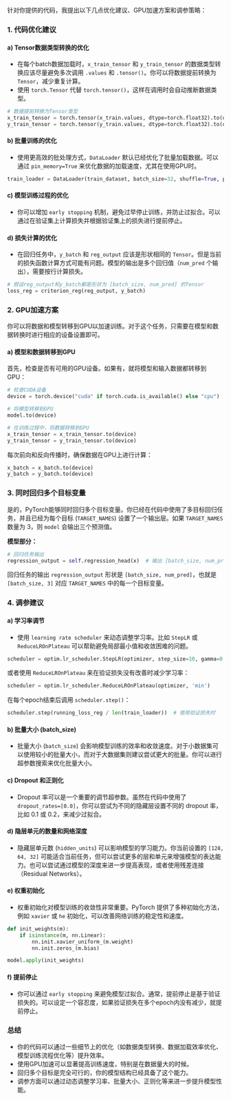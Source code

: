 针对你提供的代码，我提出以下几点优化建议、GPU加速方案和调参策略：

### 1. 代码优化建议

#### a) **Tensor数据类型转换的优化**

-   在每个batch数据加载时，`x_train_tensor` 和 `y_train_tensor` 的数据类型转换应该尽量避免多次调用 `.values` 和 `.tensor()`。你可以将数据提前转换为 `Tensor`，减少重复计算。
-   使用 `torch.Tensor` 代替 `torch.tensor()`，这样在调用时会自动推断数据类型。

```python
# 数据提前转换为Tensor类型
x_train_tensor = torch.tensor(x_train.values, dtype=torch.float32).to(device)  # 如果使用GPU，转移到GPU
y_train_tensor = torch.tensor(y_train.values, dtype=torch.float32).to(device)
```

#### b) **批量训练的优化**

-   使用更高效的批处理方式，`DataLoader` 默认已经优化了批量加载数据。可以通过 `pin_memory=True` 来优化数据的加载速度，尤其在使用GPU时。

```python
train_loader = DataLoader(train_dataset, batch_size=32, shuffle=True, pin_memory=True)
```

#### c) **模型训练过程的优化**

-   你可以增加 `early stopping` 机制，避免过早停止训练，并防止过拟合。可以通过在验证集上计算损失并根据验证集上的损失进行提前停止。

#### d) **损失计算的优化**

-   在回归任务中，`y_batch` 和 `reg_output` 应该是形状相同的 `Tensor`。但是当前的损失函数计算方式可能有问题。模型的输出是多个回归值（`num_pred` 个输出），需要按行计算损失。

```python
# 假设reg_output和y_batch都是形状为 [batch_size, num_pred] 的Tensor
loss_reg = criterion_reg(reg_output, y_batch)
```

### 2. GPU加速方案

你可以将数据和模型转移到GPU以加速训练。对于这个任务，只需要在模型和数据转换时进行相应的设备设置即可。

#### a) **模型和数据转移到GPU**

首先，检查是否有可用的GPU设备。如果有，就将模型和输入数据都转移到GPU：

```python
# 检查CUDA设备
device = torch.device("cuda" if torch.cuda.is_available() else "cpu")

# 将模型转移到GPU
model.to(device)

# 在训练过程中，将数据转移到GPU
x_train_tensor = x_train_tensor.to(device)
y_train_tensor = y_train_tensor.to(device)
```

每次前向和反向传播时，确保数据在GPU上进行计算：

```python
x_batch = x_batch.to(device)
y_batch = y_batch.to(device)
```

### 3. 同时回归多个目标变量

是的，PyTorch能够同时回归多个目标变量。你已经在代码中使用了多目标回归任务，并且已经为每个目标 (`TARGET_NAMES`) 设置了一个输出层。如果 `TARGET_NAMES` 数量为 3，则 `model` 会输出三个预测值。

**模型部分：**

```python
# 回归任务输出
regression_output = self.regression_head(x)  # 输出 [batch_size, num_pred]
```

回归任务的输出 `regression_output` 形状是 `[batch_size, num_pred]`，也就是 `[batch_size, 3]` 对应 `TARGET_NAMES` 中的每一个目标变量。

### 4. 调参建议

#### a) **学习率调节**

-   使用 `learning rate scheduler` 来动态调整学习率。比如 `StepLR` 或 `ReduceLROnPlateau` 可以帮助避免局部最小值和收敛困难的问题。

```python
scheduler = optim.lr_scheduler.StepLR(optimizer, step_size=10, gamma=0.1)
```

或者使用 `ReduceLROnPlateau` 来在验证损失没有改善时减少学习率：

```python
scheduler = optim.lr_scheduler.ReduceLROnPlateau(optimizer, 'min')
```

在每个epoch结束后调用 `scheduler.step()`：

```python
scheduler.step(running_loss_reg / len(train_loader))  # 使用验证损失时
```

#### b) **批量大小 (batch_size)**

-   批量大小 (`batch_size`) 会影响模型训练的效率和收敛速度。对于小数据集可以使用较小的批量大小，而对于大数据集则建议尝试更大的批量。你可以进行超参数搜索来优化批量大小。

#### c) **Dropout 和正则化**

-   Dropout 率可以是一个重要的调节超参数。虽然在代码中使用了 `dropout_rates=[0.0]`，你可以尝试为不同的隐藏层设置不同的 dropout 率，比如 0.1 或 0.2，来减少过拟合。

#### d) **隐层单元的数量和网络深度**

-   隐藏层单元数 (`hidden_units`) 可以影响模型的学习能力。你当前设置的 `[128, 64, 32]` 可能适合当前任务，但可以尝试更多的层和单元来增强模型的表达能力。也可以尝试通过模型的深度来进一步提高表现，或者使用残差连接（Residual Networks）。

#### e) **权重初始化**

-   权重初始化对模型训练的收敛性非常重要。PyTorch 提供了多种初始化方法，例如 `xavier` 或 `he` 初始化，可以改善网络训练的稳定性和速度。

```python
def init_weights(m):
    if isinstance(m, nn.Linear):
        nn.init.xavier_uniform_(m.weight)
        nn.init.zeros_(m.bias)

model.apply(init_weights)
```

#### f) **提前停止**

-   你可以通过 `early stopping` 来避免模型过拟合。通常，提前停止是基于验证损失的。可以设定一个容忍度，如果验证损失在多个epoch内没有减少，就提前停止。

### 总结

-   你的代码可以通过一些细节上的优化（如数据类型转换、数据加载效率优化、模型训练流程优化等）提升效率。
-   使用GPU加速可以显著提高训练速度，特别是在数据量大的时候。
-   回归多个目标是完全可行的，你的模型结构已经具备了这个能力。
-   调参方面可以通过动态调整学习率、批量大小、正则化等来进一步提升模型性能。